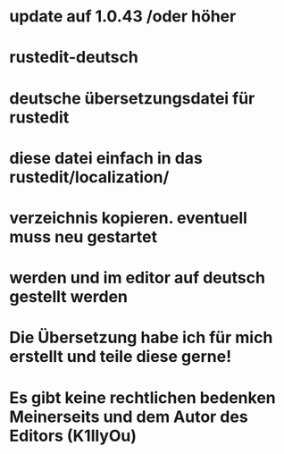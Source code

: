 # update auf 1.0.43 /oder höher
# rustedit-deutsch
# deutsche übersetzungsdatei für rustedit
# diese datei einfach in das rustedit/localization/ 
# verzeichnis kopieren. eventuell muss neu gestartet
# werden und im editor auf deutsch gestellt werden
# Die Übersetzung habe ich für mich erstellt und teile diese gerne!
# Es gibt keine rechtlichen bedenken Meinerseits und dem Autor des Editors (K1llyOu)



